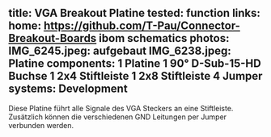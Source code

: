 title: VGA Breakout Platine
tested: function
links:
    home: https://github.com/T-Pau/Connector-Breakout-Boards
    ibom
    schematics
photos:
    IMG_6245.jpeg: aufgebaut
    IMG_6238.jpeg: Platine
components:
    1 Platine
    1 90° D-Sub-15-HD Buchse
    1 2x4 Stiftleiste
    1 2x8 Stiftleiste
    4 Jumper
systems:
    Development
---
Diese Platine führt alle Signale des VGA Steckers an eine Stiftleiste. Zusätzlich können die verschiedenen GND Leitungen per Jumper verbunden werden.
